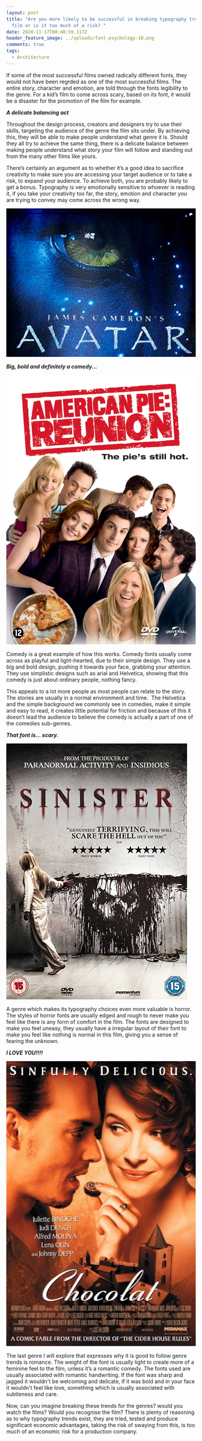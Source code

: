 ```yaml
---
layout: post
title: "Are you more likely to be successful in breaking typography trends for a
  film or is it too much of a risk? "
date: 2020-11-17T00:48:59.117Z
header_feature_image: ../uploads/font-psychology-18.png
comments: true
tags:
  - Architecture
---
```

If some of the most successful films owned radically different fonts, they would not have been regrded as one of the most successful films. The entire story, character and emotion, are told through the fonts legibility to the genre. For a kid’s film to come across scary, based on its font, it would be a disaster for the promotion of the film for example.

***A delicate balancing act*** 

Throughout the design process, creators and designers try to use their skills, targeting the audience of the genre the film sits under. By achieving this, they will be able to make people understand what genre it is. Should they all try to achieve the same thing, there is a delicate balance between making people understand what story your film will follow and standing out from the many other films like yours.

There’s certainly an argument as to whether it’s a good idea to sacrifice creativity to make sure you are accessing your target audience or to take a risk, to expand your audience. To achieve both, you are probably likely to get a bonus. Typography is very emotionally sensitive to whoever is reading it, if you take your creativity too far, the story, emotion and character you are trying to convey may come across the wrong way.  

![](../uploads/papyrus-font-avatar.jpg)

***Big, bold and definitely a comedy...***

![](../uploads/b49039337123cf953191ffc2fe3cd11e.jpg)

Comedy is a great example of how this works. Comedy fonts usually come across as playful and light-hearted, due to their simple design. They use a big and bold design, pushing it towards your face, grabbing your attention. They use simplistic designs such as arial and Helvetica, showing that this comedy is just about ordinary people, nothing fancy.

This appeals to a lot more people as most people can relate to the story. The stories are usually in a normal environment and time.  The Helvetica and the simple background we commonly see in comedies, make it simple and easy to read, it creates little potential for friction and because of this it doesn’t lead the audience to believe the comedy is actually a part of one of the comedies sub-genres.

***That font is... scary.*** 

![](../uploads/81mfitrzsfl._ac_sy679_.jpg)

A genre which makes its typography choices even more valuable is horror. The styles of horror fonts are usually edged and rough to never make you feel like there is any form of comfort in the film. The fonts are designed to make you feel uneasy, they usually have a irregular layout of their font to make you feel like nothing is normal in this film, giving you a sense of fearing the unknown. 

***I LOVE YOU!!!!***

![](../uploads/chocolat-poster.jpg)

The last genre I will explore that expresses why it is good to follow genre trends is romance. The weight of the font is usually light to create more of a feminine feel to the film, unless it’s a romantic comedy. The fonts used are usually associated with romantic handwriting. If the font was sharp and jagged it wouldn't be welcoming and delicate, if it was bold and in your face it wouldn't feel like love, something which is usually associated with subtleness and care. 

Now, can you imagine breaking these trends for the genres? would you watch the films? Would you recognise the film? There is plenty of reasoning as to why typography trends exist, they are tried, tested and produce significant economic advantages, taking the risk of swaying from this, is too much of an economic risk for a production company.